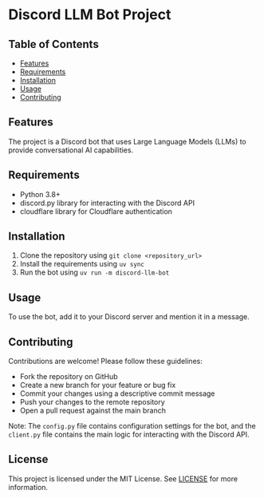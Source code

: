 # Discord LLM Bot Project

## Table of Contents

- [Features](#features)
- [Requirements](#requirements)
- [Installation](#installation)
- [Usage](#usage)
- [Contributing](#contributing)

## Features

The project is a Discord bot that uses Large Language Models (LLMs) to provide conversational AI capabilities.

## Requirements

- Python 3.8+
- discord.py library for interacting with the Discord API
- cloudflare library for Cloudflare authentication

## Installation

1. Clone the repository using `git clone <repository_url>`
2. Install the requirements using `uv sync`
3. Run the bot using `uv run -m discord-llm-bot`

## Usage

To use the bot, add it to your Discord server and mention it in a message.

## Contributing

Contributions are welcome! Please follow these guidelines:

- Fork the repository on GitHub
- Create a new branch for your feature or bug fix
- Commit your changes using a descriptive commit message
- Push your changes to the remote repository
- Open a pull request against the main branch

Note: The `config.py` file contains configuration settings for the bot, and the `client.py` file contains the main logic for interacting with the Discord API.

## License

This project is licensed under the MIT License. See [LICENSE](LICENSE) for more information.
